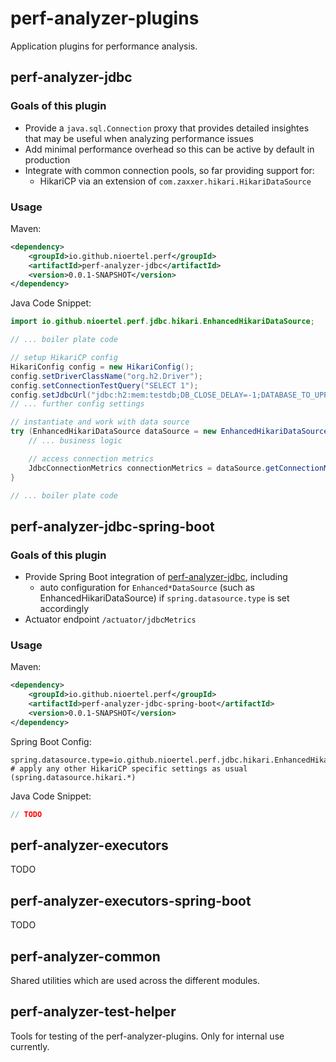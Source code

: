 # perf-analyzer-plugins
Application plugins for performance analysis.

## perf-analyzer-jdbc
### Goals of this plugin
- Provide a `java.sql.Connection` proxy that provides detailed insightes that may be useful when analyzing performance issues
- Add minimal performance overhead so this can be active by default in production
- Integrate with common connection pools, so far providing support for:
  - HikariCP via an extension of `com.zaxxer.hikari.HikariDataSource`

### Usage
Maven:
```xml
<dependency>
    <groupId>io.github.nioertel.perf</groupId>
    <artifactId>perf-analyzer-jdbc</artifactId>
    <version>0.0.1-SNAPSHOT</version>
</dependency>
```

Java Code Snippet:
```java
import io.github.nioertel.perf.jdbc.hikari.EnhancedHikariDataSource;

// ... boiler plate code

// setup HikariCP config
HikariConfig config = new HikariConfig();
config.setDriverClassName("org.h2.Driver");
config.setConnectionTestQuery("SELECT 1");
config.setJdbcUrl("jdbc:h2:mem:testdb;DB_CLOSE_DELAY=-1;DATABASE_TO_UPPER=false;MODE=MSSQLServer");
// ... further config settings

// instantiate and work with data source
try (EnhancedHikariDataSource dataSource = new EnhancedHikariDataSource(config)) {
    // ... business logic

    // access connection metrics
    JdbcConnectionMetrics connectionMetrics = dataSource.getConnectionMetrics();
}

// ... boiler plate code
```

## perf-analyzer-jdbc-spring-boot
### Goals of this plugin
- Provide Spring Boot integration of [perf-analyzer-jdbc](#perf-analyzer-jdbc), including
  - auto configuration for `Enhanced*DataSource` (such as EnhancedHikariDataSource) if `spring.datasource.type` is set accordingly
- Actuator endpoint `/actuator/jdbcMetrics`

### Usage
Maven:
```xml
<dependency>
    <groupId>io.github.nioertel.perf</groupId>
    <artifactId>perf-analyzer-jdbc-spring-boot</artifactId>
    <version>0.0.1-SNAPSHOT</version>
</dependency>
```

Spring Boot Config:
```properties
spring.datasource.type=io.github.nioertel.perf.jdbc.hikari.EnhancedHikariDataSource
# apply any other HikariCP specific settings as usual (spring.datasource.hikari.*)
```

Java Code Snippet:
```java
// TODO
```

## perf-analyzer-executors
TODO

## perf-analyzer-executors-spring-boot
TODO

## perf-analyzer-common
Shared utilities which are used across the different modules.

## perf-analyzer-test-helper
Tools for testing of the perf-analyzer-plugins. Only for internal use currently.
